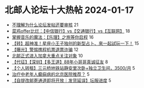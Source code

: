 # 北邮人论坛十大热帖 2024-01-17

- [不理解为什么论坛发帖还要审核](https://bbs.byr.cn/article/WorkLife/1209510) 21
- [菜鸡offer比烂：【中信银行】vs【交通银行】vs【互联网】](https://bbs.byr.cn/article/Job/2205825) 18
- [掌握音乐的魔法：【乐理】之旅等你启程](https://bbs.byr.cn/article/Picture/3357197) 16
- [【转】超神准！星座小王子独创的新型占卜、來一起試玩一下！](https://bbs.byr.cn/article/Constellations/326533) 15
- [【曝光】警惕携程机票退票诈骗](https://bbs.byr.cn/article/Talking/6409517) 12
- [北邮正式进入加拿大重点关注对象](https://bbs.byr.cn/article/GoAbroad/395787) 10
- [【代征】【深圳】【多王道】88年小哥哥真诚征友](https://bbs.byr.cn/article/Friends/2049758) 8
- [【个人转租】三元桥地铁站静安里次卧+独立卫生间，3500/月](https://bbs.byr.cn/article/Home/137016) 5
- [治疗中老年人癫痫病的北京医院推荐？](https://bbs.byr.cn/article/Health/232058) 5
- [【自提改邮寄通道即将开放｜发货延误】坛服进度](https://bbs.byr.cn/article/Tshirt/91284) 5


